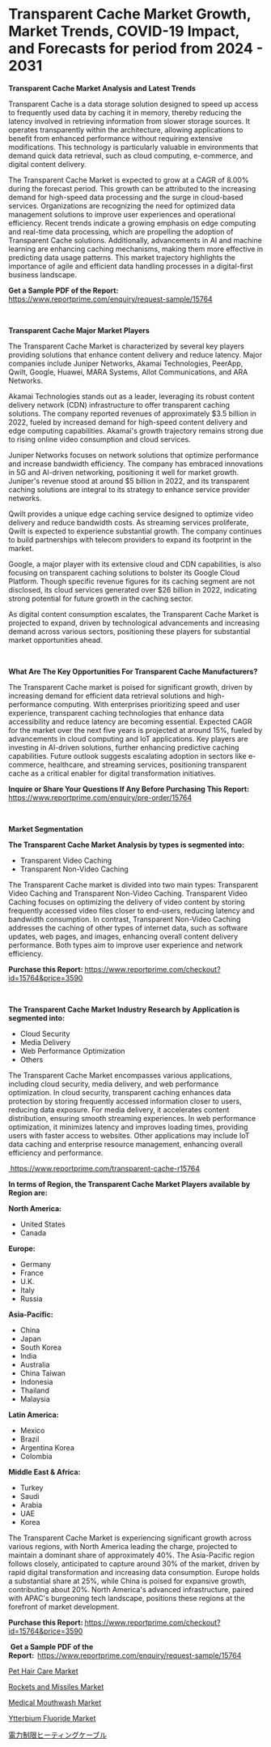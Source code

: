 <p><h1>Transparent Cache Market Growth, Market Trends, COVID-19 Impact, and Forecasts for period from 2024 - 2031</h1></p><p><strong>Transparent Cache Market Analysis and Latest Trends</strong></p>
<p><p>Transparent Cache is a data storage solution designed to speed up access to frequently used data by caching it in memory, thereby reducing the latency involved in retrieving information from slower storage sources. It operates transparently within the architecture, allowing applications to benefit from enhanced performance without requiring extensive modifications. This technology is particularly valuable in environments that demand quick data retrieval, such as cloud computing, e-commerce, and digital content delivery.</p><p>The Transparent Cache Market is expected to grow at a CAGR of 8.00% during the forecast period. This growth can be attributed to the increasing demand for high-speed data processing and the surge in cloud-based services. Organizations are recognizing the need for optimized data management solutions to improve user experiences and operational efficiency. Recent trends indicate a growing emphasis on edge computing and real-time data processing, which are propelling the adoption of Transparent Cache solutions. Additionally, advancements in AI and machine learning are enhancing caching mechanisms, making them more effective in predicting data usage patterns. This market trajectory highlights the importance of agile and efficient data handling processes in a digital-first business landscape.</p></p>
<p><strong>Get a Sample PDF of the Report:&nbsp;</strong> <a href="https://www.reportprime.com/enquiry/request-sample/15764">https://www.reportprime.com/enquiry/request-sample/15764</a></p>
<p>&nbsp;</p>
<p><strong>Transparent Cache Major Market Players</strong></p>
<p><p>The Transparent Cache Market is characterized by several key players providing solutions that enhance content delivery and reduce latency. Major companies include Juniper Networks, Akamai Technologies, PeerApp, Qwilt, Google, Huawei, MARA Systems, Allot Communications, and ARA Networks.</p><p>Akamai Technologies stands out as a leader, leveraging its robust content delivery network (CDN) infrastructure to offer transparent caching solutions. The company reported revenues of approximately $3.5 billion in 2022, fueled by increased demand for high-speed content delivery and edge computing capabilities. Akamai's growth trajectory remains strong due to rising online video consumption and cloud services.</p><p>Juniper Networks focuses on network solutions that optimize performance and increase bandwidth efficiency. The company has embraced innovations in 5G and AI-driven networking, positioning it well for market growth. Juniper's revenue stood at around $5 billion in 2022, and its transparent caching solutions are integral to its strategy to enhance service provider networks.</p><p>Qwilt provides a unique edge caching service designed to optimize video delivery and reduce bandwidth costs. As streaming services proliferate, Qwilt is expected to experience substantial growth. The company continues to build partnerships with telecom providers to expand its footprint in the market.</p><p>Google, a major player with its extensive cloud and CDN capabilities, is also focusing on transparent caching solutions to bolster its Google Cloud Platform. Though specific revenue figures for its caching segment are not disclosed, its cloud services generated over $26 billion in 2022, indicating strong potential for future growth in the caching sector.</p><p>As digital content consumption escalates, the Transparent Cache Market is projected to expand, driven by technological advancements and increasing demand across various sectors, positioning these players for substantial market opportunities ahead.</p></p>
<p>&nbsp;</p>
<p><strong>What Are The Key Opportunities For Transparent Cache Manufacturers?</strong></p>
<p><p>The Transparent Cache market is poised for significant growth, driven by increasing demand for efficient data retrieval solutions and high-performance computing. With enterprises prioritizing speed and user experience, transparent caching technologies that enhance data accessibility and reduce latency are becoming essential. Expected CAGR for the market over the next five years is projected at around 15%, fueled by advancements in cloud computing and IoT applications. Key players are investing in AI-driven solutions, further enhancing predictive caching capabilities. Future outlook suggests escalating adoption in sectors like e-commerce, healthcare, and streaming services, positioning transparent cache as a critical enabler for digital transformation initiatives.</p></p>
<p><strong>Inquire or Share Your Questions If Any Before Purchasing This Report:</strong> <a href="https://www.reportprime.com/enquiry/pre-order/15764">https://www.reportprime.com/enquiry/pre-order/15764</a></p>
<p>&nbsp;</p>
<p><strong>Market Segmentation</strong></p>
<p><strong>The Transparent Cache Market Analysis by types is segmented into:</strong></p>
<p><ul><li>Transparent Video Caching</li><li>Transparent Non-Video Caching</li></ul></p>
<p><p>The Transparent Cache market is divided into two main types: Transparent Video Caching and Transparent Non-Video Caching. Transparent Video Caching focuses on optimizing the delivery of video content by storing frequently accessed video files closer to end-users, reducing latency and bandwidth consumption. In contrast, Transparent Non-Video Caching addresses the caching of other types of internet data, such as software updates, web pages, and images, enhancing overall content delivery performance. Both types aim to improve user experience and network efficiency.</p></p>
<p><strong>Purchase this Report:&nbsp;</strong><a href="https://www.reportprime.com/checkout?id=15764&price=3590">https://www.reportprime.com/checkout?id=15764&price=3590</a></p>
<p>&nbsp;</p>
<p><strong>The Transparent Cache Market Industry Research by Application is segmented into:</strong></p>
<p><ul><li>Cloud Security</li><li>Media Delivery</li><li>Web Performance Optimization</li><li>Others</li></ul></p>
<p><p>The Transparent Cache Market encompasses various applications, including cloud security, media delivery, and web performance optimization. In cloud security, transparent caching enhances data protection by storing frequently accessed information closer to users, reducing data exposure. For media delivery, it accelerates content distribution, ensuring smooth streaming experiences. In web performance optimization, it minimizes latency and improves loading times, providing users with faster access to websites. Other applications may include IoT data caching and enterprise resource management, enhancing overall efficiency and performance.</p></p>
<p><a href="https://www.reportprime.com/transparent-cache-r15764">&nbsp;https://www.reportprime.com/transparent-cache-r15764</a></p>
<p><strong>In terms of Region, the Transparent Cache Market Players available by Region are:</strong></p>
<p>
    <p> <strong> North America: </strong>
        <ul>
            <li>United States</li>
            <li>Canada</li>
        </ul>
        </p> 
    <p> <strong> Europe: </strong>
        <ul>
            <li>Germany</li>
            <li>France</li>
            <li>U.K.</li>
            <li>Italy</li>
            <li>Russia</li>
        </ul>
        </p> 
    <p> <strong> Asia-Pacific: </strong>
        <ul>
            <li>China</li>
            <li>Japan</li>
            <li>South Korea</li>
            <li>India</li>
            <li>Australia</li>
            <li>China Taiwan</li>
            <li>Indonesia</li>
            <li>Thailand</li>
            <li>Malaysia</li>
        </ul>
        </p> 
    <p> <strong> Latin America: </strong>
        <ul>
            <li>Mexico</li>
            <li>Brazil</li>
            <li>Argentina Korea</li>
            <li>Colombia</li>
        </ul>
        </p> 
    <p> <strong> Middle East & Africa: </strong>
        <ul>
            <li>Turkey</li>
            <li>Saudi</li>
            <li>Arabia</li>
            <li>UAE</li>
            <li>Korea</li>
        </ul>
    </p>
    </p>
<p><p>The Transparent Cache Market is experiencing significant growth across various regions, with North America leading the charge, projected to maintain a dominant share of approximately 40%. The Asia-Pacific region follows closely, anticipated to capture around 30% of the market, driven by rapid digital transformation and increasing data consumption. Europe holds a substantial share at 25%, while China is poised for expansive growth, contributing about 20%. North America's advanced infrastructure, paired with APAC's burgeoning tech landscape, positions these regions at the forefront of market development.</p></p>
<p><strong>Purchase this Report: </strong><a href="https://www.reportprime.com/checkout?id=15764&price=3590">https://www.reportprime.com/checkout?id=15764&price=3590</a></p>
<p>&nbsp;<strong>Get a Sample PDF of the Report:&nbsp;&nbsp;</strong><a href="https://www.reportprime.com/enquiry/request-sample/15764">https://www.reportprime.com/enquiry/request-sample/15764</a></p>
<p><strong></strong></p>
<p><p><a href="https://www.linkedin.com/pulse/pet-hair-care-market-size-share-growth-analysis-type-application-sfnbf?trackingId=tYOHDUv5TNaBCkYpS6aGKQ%3D%3D">Pet Hair Care Market</a></p><p><a href="https://issuu.com/reportprime-2/docs/rockets-and-missiles-market-size-20_b6216707fbdb23">Rockets and Missiles Market</a></p><p><a href="https://www.linkedin.com/pulse/what-growth-drivers-medical-mouthwash-market-comprehensive-ernse?trackingId=lNVqnBNhSTmB7Nj4lJMl8g%3D%3D">Medical Mouthwash Market</a></p><p><a href="https://medium.com/@jordymiller63/the-global-ytterbium-fluoride-market-identifies-drivers-restraints-opportunities-and-trends-7bc6266eb281">Ytterbium Fluoride Market</a></p><p><a href="https://medium.com/@lillianamurazik2023/power-limiting-heating-cable-market-%E3%81%AF-%E3%82%B3%E3%82%B9%E3%83%88%E7%AE%A1%E7%90%86%E3%81%A8%E5%8A%B9%E7%8E%87%E5%90%91%E4%B8%8A%E3%82%92%E5%84%AA%E5%85%88%E3%81%97%E3%81%BE%E3%81%99-%E3%81%95%E3%82%89%E3%81%AB-%E5%A0%B1%E5%91%8A%E6%9B%B8%E3%81%AF%E5%B8%82%E5%A0%B4%E3%81%AE%E9%9C%80%E8%A6%81%E9%9D%A2%E3%81%A8%E4%BE%9B%E7%B5%A6%E9%9D%A2%E3%81%AE%E4%B8%A1%E6%96%B9%E3%82%92%E3%82%AB%E3%83%90%E3%83%BC%E3%81%97%E3%81%A6%E3%81%84%E3%81%BE%E3%81%99-813f24e86bc7">電力制限ヒーティングケーブル</a></p></p>
